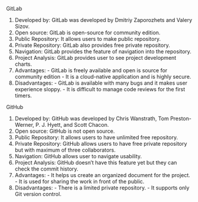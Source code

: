 GitLab

 1. Developed by: GitLab was developed by Dmitriy Zaporozhets and Valery Sizov.
 2. Open source: GitLab is open-source for community edition.
 3. Public Repository: It allows users to make public repository.
 4. Private Repository: GitLab also provides free private repository.
 5. Navigation: GitLab provides the feature of navigation into the repository.
 6. Project Analysis: GitLab provides user to see project development charts.
 7. Advantages: - GitLab is freely available and open is source for community edition
		- It is a cloud-native application and is highly secure.
 8. Disadvantages: - GitLab is available with many bugs and it makes user experience sloppy.
		- It is difficult to manage code reviews for the first timers.

GitHub

 1. Developed by: GitHub was developed by Chris Wanstrath, Tom Preston-Werner, P. J. Hyett, and Scott Chacon.
 2. Open source: GitHub is not open source.
 3. Public Repository: It allows users to have unlimited free repository.
 4. Private Repository: GitHub allows users to have free private repository but with maximum of three collaborators.
 5. Navigation: GitHub allows user to navigate usability.
 6. Project Analysis: GitHub doesn’t have this feature yet but they can check the commit history.
 7. Advantages: - It helps us create an organized document for the project.
		- It is used for sharing the work in front of the public.
 8. Disadvantages: - There is a limited private repository.
		- It supports only Git version control.